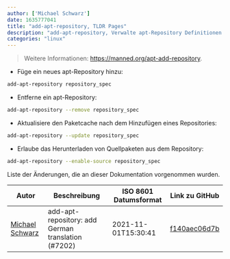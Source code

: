 ```yaml
---
author: ['Michael Schwarz']
date: 1635777041
title: "add-apt-repository, TLDR Pages"
description: "add-apt-repository, Verwalte apt-Repository Definitionen."
categories: "linux"
---
```

> Weitere Informationen: <https://manned.org/apt-add-repository>.

- Füge ein neues apt-Repository hinzu:

```bash
add-apt-repository repository_spec
```

- Entferne ein apt-Repository:

```bash
add-apt-repository --remove repository_spec
```

- Aktualisiere den Paketcache nach dem Hinzufügen eines Repositories:

```bash
add-apt-repository --update repository_spec
```

- Erlaube das Herunterladen von Quellpaketen aus dem Repository:

```bash
add-apt-repository --enable-source repository_spec
```
Liste der Änderungen, die an dieser Dokumentation vorgenommen wurden.


Autor | Beschreibung | ISO 8601 Datumsformat | Link zu GitHub
------|-----|-----|-----
[Michael Schwarz](mailto:michael089+github@outlook.de) | add-apt-repository: add German translation (#7202) | 2021-11-01T15:30:41 | [f140aec06d7b](https://github.com/tldr-pages/tldr/commit/f140aec06d7be8adff32abaffdf0addef2e5d1f6)

